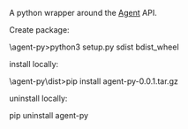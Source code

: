 A python wrapper around the [Agent](https://www.ispyconnect.com/download.aspx) API. 

Create package:

\agent-py>python3 setup.py sdist bdist_wheel

install locally:

\agent-py\dist>pip install agent-py-0.0.1.tar.gz

uninstall locally:

pip uninstall agent-py
